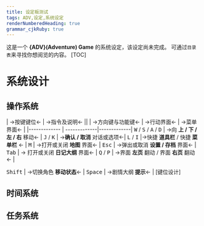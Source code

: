 ```yaml
---
title: 设定板测试
tags: ADV,设定,系统设定
renderNumberedHeading: true
grammar_cjkRuby: true
---
```



这是一个 **{ADV}(Adventure) Game** 的系统设定，该设定尚未完成。
可通过`目录表`来寻找你想阅览的内容。
[TOC]

# 系统设计

## 操作系统

| ->按键键位<- | ->指令及说明<- ||
| ->方向键与功能键<- | ->行动界面<- | ->菜单界面<- |
|------------- | -------------|-------------|
<kbd>W</kbd> / <kbd>S</kbd> / <kbd>A</kbd> / <kbd>D</kbd> | ->向 **上 / 下 / 左 / 右** 移动<- |
<kbd>J</kbd> / <kbd>K</kbd> | ->**确认 / 取消** 对话或选项<-|
<kbd>L</kbd> / <kbd>I</kbd> |->快捷 **道具栏** / 快捷 **菜单栏** <- |
<kbd>M</kbd> | ->打开或关闭 **地图** 界面<- |
<kbd>Esc</kbd> | ->弹出或取消 **设置 / 存档** 界面<- |
<kbd>Tab</kbd> | -> 打开或关闭 **日记大纲** 界面<- |
<kbd>Q</kbd> / <kbd>P</kbd> | ->界面 **左页** 翻动 / 界面 **右页** 翻动<- |

<kbd>Shift</kbd> | ->切换角色 **移动状态**<- |
<kbd>Space</kbd> | ->剧情大纲 **提示**<- |
[键位设计]


## 时间系统

## 任务系统